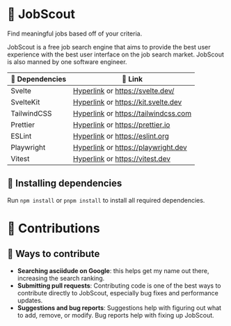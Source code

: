 # 🔎 JobScout

Find meaningful jobs based off of your criteria.

JobScout is a free job search engine that aims to provide the best user experience with the best user interface on the job search market. JobScout is also manned by one software engineer.

🧰 Dependencies | 🔗 Link       
----------------|------------
Svelte          | [Hyperlink](https://svelte.dev/) or https://svelte.dev/
SvelteKit       | [Hyperlink](https://kit.svelte.dev) or https://kit.svelte.dev
TailwindCSS     | [Hyperlink](https://tailwindcss.com) or https://tailwindcss.com
Prettier        | [Hyperlink](https://prettier.io) or https://prettier.io
ESLint          | [Hyperlink](https://eslint.org) or https://eslint.org
Playwright      | [Hyperlink](https://playwright.dev) or https://playwright.dev
Vitest          | [Hyperlink](https://vitest.dev) or https://vitest.dev

## 🧩 Installing dependencies
Run `npm install` or `pnpm install` to install all required dependencies.

# 🤝 Contributions

## 💙 Ways to contribute

- **Searching asciidude on Google**: this helps get my name out there, increasing the search ranking.
- **Submitting pull requests**: Contributing code is one of the best ways to contribute directly to JobScout, especially bug fixes and performance updates.
- **Suggestions and bug reports**: Suggestions help with figuring out what to add, remove, or modify. Bug reports help with fixing up JobScout.